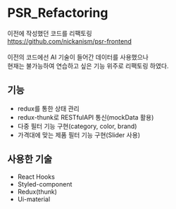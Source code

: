 # PSR_Refactoring
이전에 작성했던 코드를 리팩토링</br>
https://github.com/nickanism/psr-frontend </br>
</br>
이전의 코드에선 AI 기술이 들어간 데이터를 사용했으나</br>
현재는 불가능하여 연습하고 싶은 기능 위주로 리팩토링 하였다.

## 기능
- redux를 통한 상태 관리
- redux-thunk로 RESTfulAPI 통신(mockData 활용)
- 다중 필터 기능 구현(category, color, brand)
- 가격대에 맞는 제품 필터 기능 구현(Slider 사용)

## 사용한 기술
- React Hooks
- Styled-component
- Redux(thunk)
- Ui-material
